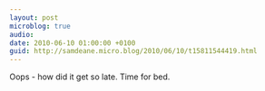 ```yaml
---
layout: post
microblog: true
audio: 
date: 2010-06-10 01:00:00 +0100
guid: http://samdeane.micro.blog/2010/06/10/t15811544419.html
---
```

Oops - how did it get so late. Time for bed.
